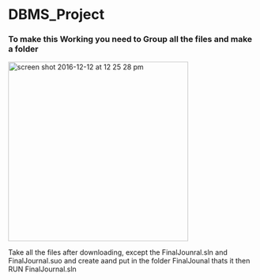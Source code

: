 # DBMS_Project

### To make this Working you need to Group all the files and make a folder 

<img width="364" alt="screen shot 2016-12-12 at 12 25 28 pm" src="https://cloud.githubusercontent.com/assets/12717969/21090484/24a69022-c066-11e6-960a-96900e64402e.png">

Take all the files after downloading, except the FinalJounral.sln and FinalJournal.suo and create aand put in the folder FinalJounal thats it then RUN FinalJournal.sln 
